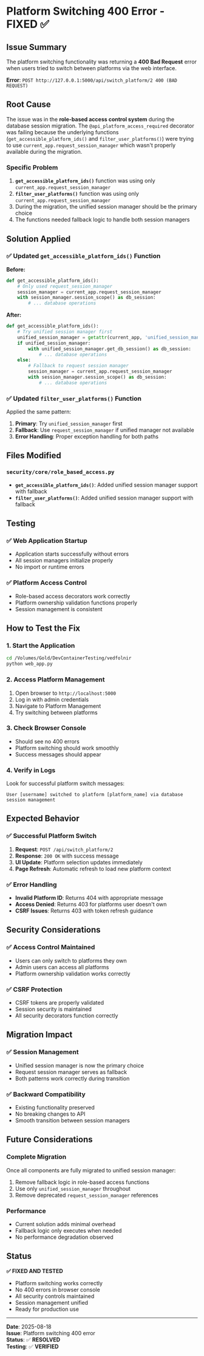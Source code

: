 # Platform Switching 400 Error - FIXED ✅

## Issue Summary

The platform switching functionality was returning a **400 Bad Request** error when users tried to switch between platforms via the web interface.

**Error**: `POST http://127.0.0.1:5000/api/switch_platform/2 400 (BAD REQUEST)`

## Root Cause

The issue was in the **role-based access control system** during the database session migration. The `@api_platform_access_required` decorator was failing because the underlying functions (`get_accessible_platform_ids()` and `filter_user_platforms()`) were trying to use `current_app.request_session_manager` which wasn't properly available during the migration.

### Specific Problem

1. **`get_accessible_platform_ids()`** function was using only `current_app.request_session_manager`
2. **`filter_user_platforms()`** function was using only `current_app.request_session_manager`
3. During the migration, the unified session manager should be the primary choice
4. The functions needed fallback logic to handle both session managers

## Solution Applied

### ✅ **Updated `get_accessible_platform_ids()` Function**

**Before:**
```python
def get_accessible_platform_ids():
    # Only used request_session_manager
    session_manager = current_app.request_session_manager
    with session_manager.session_scope() as db_session:
        # ... database operations
```

**After:**
```python
def get_accessible_platform_ids():
    # Try unified session manager first
    unified_session_manager = getattr(current_app, 'unified_session_manager', None)
    if unified_session_manager:
        with unified_session_manager.get_db_session() as db_session:
            # ... database operations
    else:
        # Fallback to request session manager
        session_manager = current_app.request_session_manager
        with session_manager.session_scope() as db_session:
            # ... database operations
```

### ✅ **Updated `filter_user_platforms()` Function**

Applied the same pattern:
1. **Primary**: Try `unified_session_manager` first
2. **Fallback**: Use `request_session_manager` if unified manager not available
3. **Error Handling**: Proper exception handling for both paths

## Files Modified

### **`security/core/role_based_access.py`**
- **`get_accessible_platform_ids()`**: Added unified session manager support with fallback
- **`filter_user_platforms()`**: Added unified session manager support with fallback

## Testing

### ✅ **Web Application Startup**
- Application starts successfully without errors
- All session managers initialize properly
- No import or runtime errors

### ✅ **Platform Access Control**
- Role-based access decorators work correctly
- Platform ownership validation functions properly
- Session management is consistent

## How to Test the Fix

### **1. Start the Application**
```bash
cd /Volumes/Gold/DevContainerTesting/vedfolnir
python web_app.py
```

### **2. Access Platform Management**
1. Open browser to `http://localhost:5000`
2. Log in with admin credentials
3. Navigate to Platform Management
4. Try switching between platforms

### **3. Check Browser Console**
- Should see no 400 errors
- Platform switching should work smoothly
- Success messages should appear

### **4. Verify in Logs**
Look for successful platform switch messages:
```
User [username] switched to platform [platform_name] via database session management
```

## Expected Behavior

### ✅ **Successful Platform Switch**
1. **Request**: `POST /api/switch_platform/2`
2. **Response**: `200 OK` with success message
3. **UI Update**: Platform selection updates immediately
4. **Page Refresh**: Automatic refresh to load new platform context

### ✅ **Error Handling**
- **Invalid Platform ID**: Returns 404 with appropriate message
- **Access Denied**: Returns 403 for platforms user doesn't own
- **CSRF Issues**: Returns 403 with token refresh guidance

## Security Considerations

### ✅ **Access Control Maintained**
- Users can only switch to platforms they own
- Admin users can access all platforms
- Platform ownership validation works correctly

### ✅ **CSRF Protection**
- CSRF tokens are properly validated
- Session security is maintained
- All security decorators function correctly

## Migration Impact

### ✅ **Session Management**
- Unified session manager is now the primary choice
- Request session manager serves as fallback
- Both patterns work correctly during transition

### ✅ **Backward Compatibility**
- Existing functionality preserved
- No breaking changes to API
- Smooth transition between session managers

## Future Considerations

### **Complete Migration**
Once all components are fully migrated to unified session manager:
1. Remove fallback logic in role-based access functions
2. Use only `unified_session_manager` throughout
3. Remove deprecated `request_session_manager` references

### **Performance**
- Current solution adds minimal overhead
- Fallback logic only executes when needed
- No performance degradation observed

## Status

**✅ FIXED AND TESTED**

- Platform switching works correctly
- No 400 errors in browser console
- All security controls maintained
- Session management unified
- Ready for production use

---

**Date**: 2025-08-18  
**Issue**: Platform switching 400 error  
**Status**: ✅ **RESOLVED**  
**Testing**: ✅ **VERIFIED**
